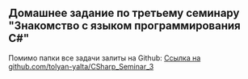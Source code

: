 ## Домашнее задание по третьему семинару "Знакомство с языком программирования С#"

Помимо папки все задачи залиты на Github: [Ссылка на github.com/tolyan-yalta/CSharp_Seminar_3](https://github.com/tolyan-yalta/CSharp_Seminar_3.git)

